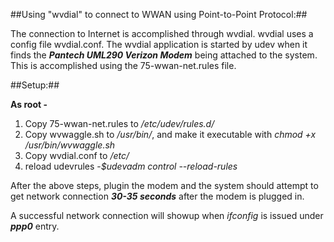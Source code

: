 ##Using "wvdial" to connect to WWAN using Point-to-Point Protocol:##


The connection to Internet is accomplished through wvdial. wvdial uses a 
config file wvdial.conf. The wvdial application is started by udev when 
it finds the ___Pantech UML290 Verizon Modem___  being attached to the system. 
This is accomplished using the 75-wwan-net.rules file. 

##Setup:##


**As root -**
 1. Copy 75-wwan-net.rules to */etc/udev/rules.d/*
 2. Copy wvwaggle.sh to */usr/bin/*, and make it executable with *chmod +x /usr/bin/wvwaggle.sh*
 3. Copy wvdial.conf to */etc/*
 4. reload udevrules -*$udevadm control --reload-rules*

After the above steps, plugin the modem and the system should attempt to get 
network connection ___30-35 seconds___  after the modem is plugged in.

A successful network connection will showup when *ifconfig* is issued under 
___ppp0___  entry. 


